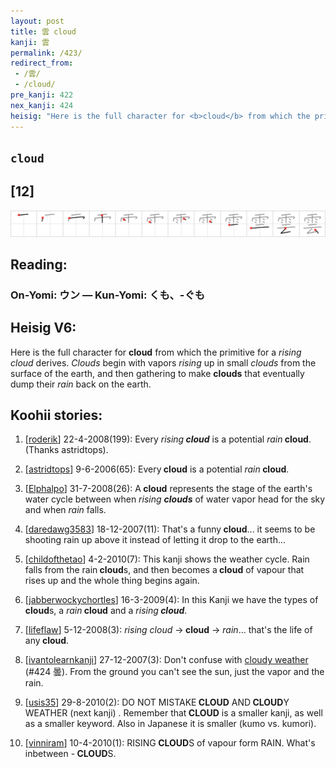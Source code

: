 ```yaml
---
layout: post
title: 雲 cloud
kanji: 雲
permalink: /423/
redirect_from:
 - /雲/
 - /cloud/
pre_kanji: 422
nex_kanji: 424
heisig: "Here is the full character for <b>cloud</b> from which the primitive for a <i>rising cloud</i> derives. <i>Clouds</i> begin with vapors <i>rising</i> up in small <i>clouds</i> from the surface of the earth, and then gathering to make <b>clouds</b> that eventually dump their <i>rain</i> back on the earth."
---
```


## `cloud`

## [12]

<div class="stroke"><img src="../images/E99BB2.png" /></div>

## Reading:

### On-Yomi: ウン &mdash; Kun-Yomi: くも、-ぐも

## Heisig V6:

Here is the full character for <b>cloud</b> from which the primitive for a <i>rising cloud</i> derives. <i>Clouds</i> begin with vapors <i>rising</i> up in small <i>clouds</i> from the surface of the earth, and then gathering to make <b>clouds</b> that eventually dump their <i>rain</i> back on the earth.

## Koohii stories:

1) [<a href="http://kanji.koohii.com/profile/roderik">roderik</a>] 22-4-2008(199): Every <em>rising<strong> cloud</strong></em> is a potential <em>rain</em><strong> cloud</strong>. (Thanks astridtops).

2) [<a href="http://kanji.koohii.com/profile/astridtops">astridtops</a>] 9-6-2006(65): Every<strong> cloud</strong> is a potential <em>rain</em><strong> cloud</strong>.

3) [<a href="http://kanji.koohii.com/profile/Elphalpo">Elphalpo</a>] 31-7-2008(26): A<strong> cloud</strong> represents the stage of the earth&#039;s water cycle between when <em>rising <strong>clouds</strong></em> of water vapor head for the sky and when <em>rain</em> falls.

4) [<a href="http://kanji.koohii.com/profile/daredawg3583">daredawg3583</a>] 18-12-2007(11): That&#039;s a funny<strong> cloud</strong>... it seems to be shooting rain up above it instead of letting it drop to the earth...

5) [<a href="http://kanji.koohii.com/profile/childofthetao">childofthetao</a>] 4-2-2010(7): This kanji shows the weather cycle. Rain falls from the rain<strong> cloud</strong>s, and then becomes a<strong> cloud</strong> of vapour that rises up and the whole thing begins again.

6) [<a href="http://kanji.koohii.com/profile/jabberwockychortles">jabberwockychortles</a>] 16-3-2009(4): In this Kanji we have the types of<strong> cloud</strong>s, a <em>rain</em><strong> cloud</strong> and a <em>rising<strong> cloud</strong></em>.

7) [<a href="http://kanji.koohii.com/profile/lifeflaw">lifeflaw</a>] 5-12-2008(3): <em>rising</em> <em>cloud</em> -&gt;<strong> cloud</strong> -&gt; <em>rain</em>... that&#039;s the life of any<strong> cloud</strong>.

8) [<a href="http://kanji.koohii.com/profile/ivantolearnkanji">ivantolearnkanji</a>] 27-12-2007(3): Don&#039;t confuse with <a href="../424">cloudy weather</a> (#424 曇). From the ground you can&#039;t see the sun, just the vapor and the rain.

9) [<a href="http://kanji.koohii.com/profile/usis35">usis35</a>] 29-8-2010(2): DO NOT MISTAKE<strong> CLOUD</strong> AND<strong> CLOUD</strong>Y WEATHER (next kanji) . Remember that<strong> CLOUD</strong> is a smaller kanji, as well as a smaller keyword. Also in Japanese it is smaller (kumo vs. kumori).

10) [<a href="http://kanji.koohii.com/profile/vinniram">vinniram</a>] 10-4-2010(1): RISING<strong> CLOUD</strong>S of vapour form RAIN. What&#039;s inbetween -<strong> CLOUD</strong>S.
